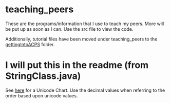 # teaching_peers
These are the programs/information that I use to teach my peers. More will be put up as soon as I can.
Use the src file to view the code.

Additionally, tutorial files have been moved under teaching_peers to the [gettingIntoACPS](https://github.com/mv5903/teaching_peers/tree/master/src/gettingIntoAPCS) folder.

# I will put this in the readme (from StringClass.java)
See [here](https://www.ssec.wisc.edu/~tomw/java/unicode.html) for a Unicode Chart.
Use the decimal values when referring to the order based upon unicode values.


